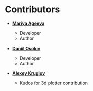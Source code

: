 # Contributors

- **[Mariya Ageeva](https://github.com/---)**

  * Developer
  * Author

- **[Daniil Osokin](https://github.com/---)**

  * Developer
  * Author

- **[Alexey Kruglov](https://github.com/---)**

  * Kudos for 3d plotter contribution

